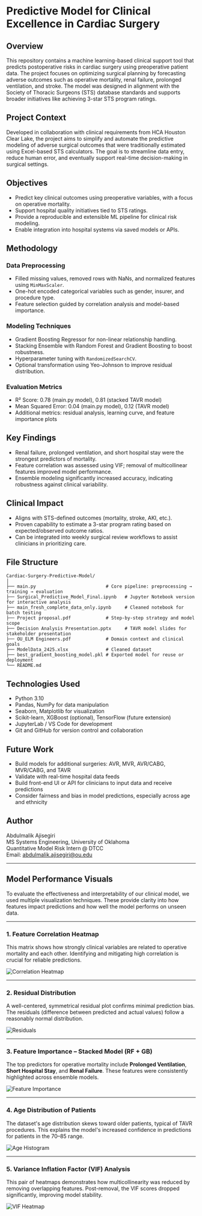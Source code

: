 
# Predictive Model for Clinical Excellence in Cardiac Surgery

## Overview

This repository contains a machine learning-based clinical support tool that predicts postoperative risks in cardiac surgery using preoperative patient data. The project focuses on optimizing surgical planning by forecasting adverse outcomes such as operative mortality, renal failure, prolonged ventilation, and stroke. The model was designed in alignment with the Society of Thoracic Surgeons (STS) database standards and supports broader initiatives like achieving 3-star STS program ratings.

## Project Context

Developed in collaboration with clinical requirements from HCA Houston Clear Lake, the project aims to simplify and automate the predictive modeling of adverse surgical outcomes that were traditionally estimated using Excel-based STS calculators. The goal is to streamline data entry, reduce human error, and eventually support real-time decision-making in surgical settings.

## Objectives

- Predict key clinical outcomes using preoperative variables, with a focus on operative mortality.
- Support hospital quality initiatives tied to STS ratings.
- Provide a reproducible and extensible ML pipeline for clinical risk modeling.
- Enable integration into hospital systems via saved models or APIs.

## Methodology

### Data Preprocessing
- Filled missing values, removed rows with NaNs, and normalized features using `MinMaxScaler`.
- One-hot encoded categorical variables such as gender, insurer, and procedure type.
- Feature selection guided by correlation analysis and model-based importance.

### Modeling Techniques
- Gradient Boosting Regressor for non-linear relationship handling.
- Stacking Ensemble with Random Forest and Gradient Boosting to boost robustness.
- Hyperparameter tuning with `RandomizedSearchCV`.
- Optional transformation using Yeo-Johnson to improve residual distribution.

### Evaluation Metrics
- R² Score: 0.78 (main.py model), 0.81 (stacked TAVR model)
- Mean Squared Error: 0.04 (main.py model), 0.12 (TAVR model)
- Additional metrics: residual analysis, learning curve, and feature importance plots

## Key Findings

- Renal failure, prolonged ventilation, and short hospital stay were the strongest predictors of mortality.
- Feature correlation was assessed using VIF; removal of multicollinear features improved model performance.
- Ensemble modeling significantly increased accuracy, indicating robustness against clinical variability.

## Clinical Impact

- Aligns with STS-defined outcomes (mortality, stroke, AKI, etc.).
- Proven capability to estimate a 3-star program rating based on expected/observed outcome ratios.
- Can be integrated into weekly surgical review workflows to assist clinicians in prioritizing care.

## File Structure

```
Cardiac-Surgery-Predictive-Model/
│
├── main.py                          # Core pipeline: preprocessing → training → evaluation
├── Surgical_Predictive_Model_Final.ipynb   # Jupyter Notebook version for interactive analysis
├── main_fresh_complete_data_only.ipynb     # Cleaned notebook for batch testing
├── Project proposal.pdf             # Step-by-step strategy and model scope
├── Decision Analysis Presentation.pptx     # TAVR model slides for stakeholder presentation
├── OU_ELM Engineers.pdf             # Domain context and clinical goals
├── ModelData_2425.xlsx              # Cleaned dataset
├── best_gradient_boosting_model.pkl # Exported model for reuse or deployment
└── README.md
```

## Technologies Used

- Python 3.10
- Pandas, NumPy for data manipulation
- Seaborn, Matplotlib for visualization
- Scikit-learn, XGBoost (optional), TensorFlow (future extension)
- JupyterLab / VS Code for development
- Git and GitHub for version control and collaboration

## Future Work

- Build models for additional surgeries: AVR, MVR, AVR/CABG, MVR/CABG, and TAVR
- Validate with real-time hospital data feeds
- Build front-end UI or API for clinicians to input data and receive predictions
- Consider fairness and bias in model predictions, especially across age and ethnicity

## Author

Abdulmalik Ajisegiri  
MS Systems Engineering, University of Oklahoma  
Quantitative Model Risk Intern @ DTCC  
Email: abdulmalik.ajisegiri@ou.edu

---

## Model Performance Visuals

To evaluate the effectiveness and interpretability of our clinical model, we used multiple visualization techniques. These provide clarity into how features impact predictions and how well the model performs on unseen data.

---

### 1. Feature Correlation Heatmap

This matrix shows how strongly clinical variables are related to operative mortality and each other. Identifying and mitigating high correlation is crucial for reliable predictions.

![Correlation Heatmap](images/chart_custom_4.png)

---

### 2. Residual Distribution

A well-centered, symmetrical residual plot confirms minimal prediction bias. The residuals (difference between predicted and actual values) follow a reasonably normal distribution.

![Residuals](images/chart_custom_1.png)

---

### 3. Feature Importance – Stacked Model (RF + GB)

The top predictors for operative mortality include **Prolonged Ventilation**, **Short Hospital Stay**, and **Renal Failure**. These features were consistently highlighted across ensemble models.

![Feature Importance](images/chart_custom_6.png)

---

### 4. Age Distribution of Patients

The dataset's age distribution skews toward older patients, typical of TAVR procedures. This explains the model's increased confidence in predictions for patients in the 70–85 range.

![Age Histogram](images/chart_custom_7.png)

---

### 5. Variance Inflation Factor (VIF) Analysis

This pair of heatmaps demonstrates how multicollinearity was reduced by removing overlapping features. Post-removal, the VIF scores dropped significantly, improving model stability.

![VIF Heatmap](images/chart_custom_5.png)
